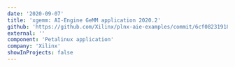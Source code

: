 ```yaml
---
date: '2020-09-07'
title: 'xgemm: AI-Engine GeMM application 2020.2'
github: 'https://github.com/Xilinx/plnx-aie-examples/commit/6cf082319184bc9dc35890bb35a7e74297d07b40'
external: ''
component: 'Petalinux application'
company: 'Xilinx'
showInProjects: false
---
```

